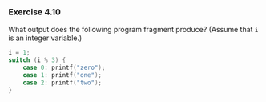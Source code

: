 ### Exercise 4.10
What output does the following program fragment produce? (Assume that `i` is an
integer variable.)

```c
i = 1;
switch (i % 3) {
    case 0: printf("zero");
    case 1: printf("one");
    case 2: printf("two");
}
```

<!--
### Solution
The program will printf `zeroonetwo` if `i % 3` is 0, `onetwo` if `i % 3` is 1,
and `two` if `i % 3` is 2, because of the missing `break` statements. In this
example, `onetwo` will be printed, since `i % 3` is 1.

